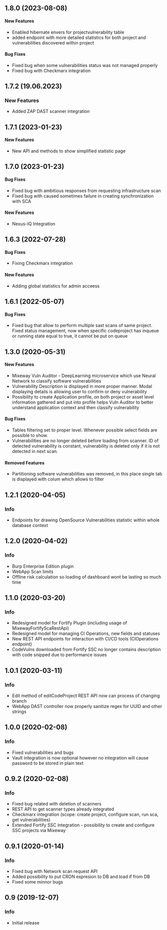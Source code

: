 ## 1.8.0 (2023-08-08)

#### New Features
* Enabled hibernate envers for projectvulnerability table
* added endpoint with more detailed statistics for both project and vulnerabilities discovered within project

#### Bug Fixes
* Fixed bug when some vulnerabilities status was not managed properly
* Fixed bug with Checkmarx integration

## 1.7.2 (19.06.2023)

### New Features
* Added ZAP DAST scanner integration

## 1.7.1 (2023-01-23)

#### New Features
* New API and methods to show simplified statistic page

## 1.7.0 (2023-01-23)

#### Bug Fixes
* Fixed bug with ambitious responses from requesting infrastructure scan
* Fixed bug with caused sometimes failure in creating synchronization with SCA

#### New Features
* Nexus-IQ Integration


## 1.6.3 (2022-07-28)

#### Bug Fixes
* Fixing Checkmarx integration

#### New Features
* Adding global statistics for admin acceess


## 1.6.1 (2022-05-07)

#### Bug Fixes
* Fixed bug that allow to perform multiple sast scans of same project. Fixed status management, now when specific codeproject has inqueue or running state equal to true, it cannot be put on queue



<a name="1.3.0"></a>
## 1.3.0 (2020-05-31)

#### New Features

* Mixeway Vuln Auditor - DeepLearning microservice which use Neural Network to classify software vulnerabilities
* Vulnerability Description is displayed in more proper manner. Modal displaying details is allowing user to confirm or
deny vulnerability
* Possibility to create Application profile, on both project or asset level information gathered and put into profile
helps Vuln Auditor to better understand application context and then classify vulnerability

#### Bug Fixes
* Tables filtering set to proper level. Whenever possible select fields are possible to show.
* Vulnerabilities are no longer deleted before loading from scanner. ID of detected vulnerability is constant, vulnerability is deleted
only if it is not detected in next scan.

#### Removed Features
* Partitioning software vulnerabilities was removed, in this place single tab is displayed with colum which allows to filter


<a name="1.2.1"></a>
## 1.2.1 (2020-04-05)

### Info

* Endpoints for drawing OpenSource Vulnerabilities statistic within whole database context

<a name="1.2.0"></a>
## 1.2.0 (2020-04-02)

### Info

* Burp Enterprise Edition plugin
* WebApp Scan limits
* Offline risk calculation so loading of dashboard wont be lasting so much time

<a name="1.1."></a>
## 1.1.0 (2020-03-20)

### Info

* Redesigned model for Fortify Plugin (including usage of MixewayFortifyScaRestApi)
* Redesigned model for managing CI Operations, new fields and statuses
* New REST API endpoints for interaction with CI/CD tools (CIOperations endpoint)
* CodeVulns downloaded from Fortify SSC no longer contains description with code snipped due to performance issues


<a name="1.0.1"></a>
## 1.0.1 (2020-03-11)

### Info

* Edit method of editCodeProject REST API now can process of changing branch
* WebApp DAST controller now properly sanitize regex for UUID and other strings


<a name="1.0.0"></a>
## 1.0.0 (2020-02-08)

### Info

* Fixed vulnerabilities and bugs
* Vault integration is now optional however no integration will cause password to be stored in plain text

<a name="0.9.2"></a>
## 0.9.2 (2020-02-08)

### Info

* Fixed bug related with deletion of scanners
* REST API to get scanner types already integrated
* Checkmarx integration (scope: create project, configure scan, run sca, get vulnerabilities)
* Extended Fortify SSC integration - possibility to create and configure SSC projects via Mixeway

<a name="0.9.1"></a>
## 0.9.1 (2020-01-14)

### Info

* Fixed bug with Network scan request API
* Added possibility to put CRON expresion to DB and load if from DB
* Fixed some minnor bugs

<a name="0.9"></a>
## 0.9 (2019-12-07)

### Info

* Initial release

